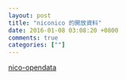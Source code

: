 ```yaml
---
layout: post
title: "niconico 的開放資料"
date: 2016-01-08 03:08:20 +0800
comments: true
categories: [""]
---
```


<!-- more -->

[nico-opendata]


[nico-opendata]:https://nico-opendata.jp/ja/index.html